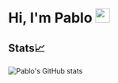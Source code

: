 # Hi, I'm Pablo <img src="https://github.com/TheDudeThatCode/TheDudeThatCode/blob/master/Assets/Hi.gif" width="29px">


## Stats📈
![Pablo's GitHub stats](https://github-readme-stats.vercel.app/api?username=pabpercab1&show_icons=true)
